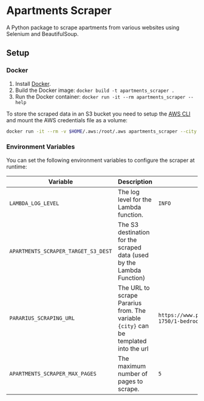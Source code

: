 # Apartments Scraper

A Python package to scrape apartments from various websites using Selenium and BeautifulSoup.

## Setup

### Docker

1. Install [Docker](https://docs.docker.com/get-docker/).
2. Build the Docker image: `docker build -t apartments_scraper .`
3. Run the Docker container: `docker run -it --rm apartments_scraper --help`

To store the scraped data in an S3 bucket you need to setup the [AWS CLI](<https://docs.aws.amazon.com/cli/latest/userguide/getting-started-install.html>) and mount the AWS credentials file as a volume:

```bash
docker run -it --rm -v $HOME/.aws:/root/.aws apartments_scraper --city amsterdam --s3-dest s3://<bucket-name>/<path>
```

### Environment Variables

You can set the following environment variables to configure the scraper at runtime:

| Variable | Description | Default | Used by |
| --- | --- | --- | --- |
| `LAMBDA_LOG_LEVEL` | The log level for the Lambda function. | `INFO` | `lambda_function.py` |
| `APARTMENTS_SCRAPER_TARGET_S3_DEST` | The S3 destination for the scraped data (used by the Lambda Function) | | `lambda_function.py` |
| `PARARIUS_SCRAPING_URL` | The URL to scrape Pararius from. The variable `{city}` can be templated into the url | `https://www.pararius.com/apartments/{city}/0-1750/1-bedrooms/furnished/50m2` | `apartments_scraper/scrapers/pararius.py`
| `APARTMENTS_SCRAPER_MAX_PAGES` | The maximum number of pages to scrape. | `5` | `lambda_function.py` |
